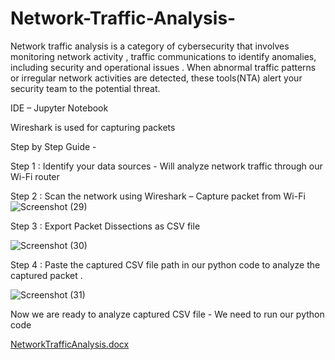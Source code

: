 # Network-Traffic-Analysis-

Network traffic analysis is a category of cybersecurity that involves monitoring network activity , traffic communications to identify anomalies, including security and operational issues . 
When abnormal traffic patterns or irregular network activities are detected, these tools(NTA) alert your security team to the potential threat.


 IDE – Jupyter Notebook
 
Wireshark is used for capturing packets


Step by Step Guide -

Step 1 : Identify your data sources  - Will analyze network traffic through our Wi-Fi router

Step 2 : Scan the network using Wireshark – Capture packet from Wi-Fi
![Screenshot (29)](https://user-images.githubusercontent.com/77850177/210509549-8e61f083-ddbc-4234-adab-9d3bacae8c2d.png)

Step 3 : Export Packet Dissections as CSV file

![Screenshot (30)](https://user-images.githubusercontent.com/77850177/210509640-d12a89e6-4453-401c-b300-6e4bdb241baf.png)

Step 4 : Paste the captured CSV file path in our python code to analyze the captured packet . 

![Screenshot (31)](https://user-images.githubusercontent.com/77850177/210509662-071767b1-4ac0-43db-822d-5f1399628031.png)

Now we are ready to analyze captured CSV file  - We need to run our python code 


[NetworkTrafficAnalysis.docx](https://github.com/BotRavat/Network-Traffic-Analysis-/files/10342366/CSE_MINI_PROJECT_Report_2017054.docx)
